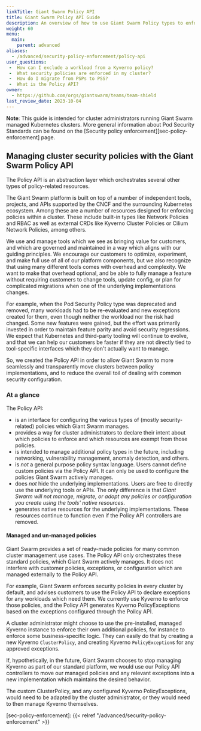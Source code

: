 ```yaml
---
linkTitle: Giant Swarm Policy API
title: Giant Swarm Policy API Guide
description: An overview of how to use Giant Swarm Policy types to enforce cluster security and best practices.
weight: 60
menu:
  main:
    parent: advanced
aliases:
  - /advanced/security-policy-enforcement/policy-api
user_questions:
 -  How can I exclude a workload from a Kyverno policy?
 -  What security policies are enforced in my cluster?
 -  How do I migrate from PSPs to PSS?
 -  What is the Policy API?
owner:
  - https://github.com/orgs/giantswarm/teams/team-shield
last_review_date: 2023-10-04
---
```


<!-- {{< platform_support_table aws="alpha=v17.2.0" aws="ga=v17.4.0">}} -->

__Note__: This guide is intended for cluster administrators running Giant Swarm managed Kubernetes clusters. More general information about Pod Security Standards can be found on the [Security policy enforcement][sec-policy-enforcement] page.

## Managing cluster security policies with the Giant Swarm Policy API

The Policy API is an abstraction layer which orchestrates several other types of policy-related resources.

The Giant Swarm platform is built on top of a number of independent tools, projects, and APIs supported by the CNCF and the surrounding Kubernetes ecosystem.
Among these are a number of resources designed for enforcing policies within a cluster. These include built-in types like Network Policies and RBAC as well as external CRDs like Kyverno Cluster Policies or Cilium Network Policies, among others.

We use and manage tools which we see as bringing value for customers, and which are governed and maintained in a way which aligns with our guiding principles.
We encourage our customers to optimize, experiment, and make full use of all of our platform components, but we also recognize that using many different tools comes with overhead and complexity.
We want to make that overhead optional, and be able to fully manage a feature without requiring customers to change tools, update config, or plan for complicated migrations when one of the underlying implementations changes.

For example, when the Pod Security Policy type was deprecated and removed, many workloads had to be re-evaluated and new exceptions created for them, even though neither the workload nor the risk had changed.
Some new features were gained, but the effort was primarily invested in order to maintain feature parity and avoid security regressions.
We expect that Kubernetes and third-party tooling will continue to evolve, and that we can help our customers be faster if they are not directly tied to tool-specific interfaces which they don't actually want to manage.

So, we created the Policy API in order to allow Giant Swarm to more seamlessly and transparently move clusters between policy implementations, and to reduce the overall toil of dealing with common security configuration.

### At a glance

The Policy API:

- is an interface for configuring the various types of (mostly security-related) policies which Giant Swarm manages.
- provides a way for cluster administrators to declare their intent about which policies to enforce and which resources are exempt from those policies.
- is intended to manage additional policy types in the future, including networking, vulnerability management, anomaly detection, and others.
- is _not_ a general purpose policy syntax language. Users cannot define custom policies via the Policy API. It can only be used to configure the policies Giant Swarm actively manages.
- does _not_ hide the underlying implementations. Users are free to directly use the underlying tools or APIs. The only difference is that _Giant Swarm will not manage, migrate, or adopt any policies or configuration you create using the tools' native resources_.
- generates native resources for the underlying implementations. These resources continue to function even if the Policy API controllers are removed.
  
#### Managed and un-managed policies

Giant Swarm provides a set of ready-made policies for many common cluster management use cases. The Policy API only orchestrates these standard policies, which Giant Swarm actively manages. It does not interfere with customer policies, exceptions, or configuration which are managed externally to the Policy API.

For example, Giant Swarm enforces security policies in every cluster by default, and advises customers to use the Policy API to declare exceptions for any workloads which need them.
We currently use Kyverno to enforce those policies, and the Policy API generates Kyverno PolicyExceptions based on the exceptions configured through the Policy API.

A cluster administrator might choose to use the pre-installed, managed Kyverno instance to enforce their own additional policies, for instance to enforce some business-specific logic.
They can easily do that by creating a new Kyverno `ClusterPolicy`, and creating Kyverno `PolicyException`s for any approved exceptions.

If, hypothetically, in the future, Giant Swarm chooses to stop managing Kyverno as part of our standard platform, we would use our Policy API controllers to move our managed policies and any relevant exceptions into a new implementation which maintains the desired behavior.

The custom ClusterPolicy, and any configured Kyverno PolicyExceptions, would need to be adapted by the cluster administrator, or they would need to then manage Kyverno themselves.

<!-- ### Working with the Giant Swarm Policy API -->

[sec-policy-enforcement]: {{< relref "/advanced/security-policy-enforcement" >}}
